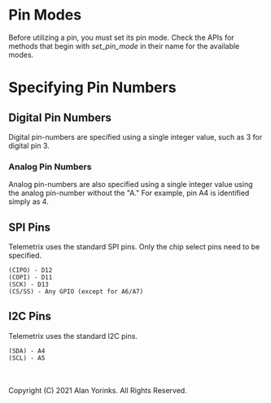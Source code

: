 # Pin Modes
Before utilizing a pin, you must set its pin mode. Check the APIs for methods that 
begin with _set_pin_mode_ in their name for the available modes.

# Specifying Pin Numbers

## Digital Pin Numbers
Digital pin-numbers are specified using a single integer value, such as 3 for digital 
pin 3.

### Analog Pin Numbers
Analog pin-numbers are also specified using a single integer value using the analog 
pin-number without the "A." For example, pin A4 is identified simply as 4.

## SPI Pins
Telemetrix uses the standard SPI pins. Only the chip select pins need to be specified.

    (CIPO) - D12
    (COPI) - D11
    (SCK) - D13
    (CS/SS) - Any GPIO (except for A6/A7)



## I2C Pins
Telemetrix uses the standard I2C pins.

    (SDA) - A4
    (SCL) - A5

<br>
<br>
Copyright (C) 2021 Alan Yorinks. All Rights Reserved.
